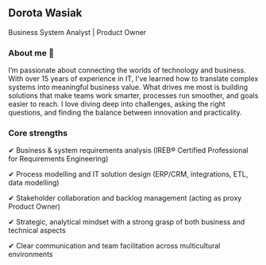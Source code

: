 ## Dorota Wasiak
Business System Analyst | Product Owner

### About me 📖
I’m passionate about connecting the worlds of technology and business. With over 15 years of experience in IT, I’ve learned how to translate complex systems into meaningful business value. What drives me most is building solutions that make teams work smarter, processes run smoother, and goals easier to reach. I love diving deep into challenges, asking the right questions, and finding the balance between innovation and practicality.

### Core strengths
✔ Business & system requirements analysis (IREB® Certified Professional for Requirements Engineering)

✔ Process modelling and IT solution design (ERP/CRM, integrations, ETL, data modelling)

✔ Stakeholder collaboration and backlog management (acting as proxy Product Owner)

✔ Strategic, analytical mindset with a strong grasp of both business and technical aspects

✔ Clear communication and team facilitation across multicultural environments
